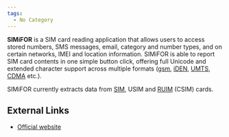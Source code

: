 ```yaml
---
tags:
  - No Category
---
```

**SIMiFOR** is a SIM card reading application that allows users to
access stored numbers, SMS messages, email, category and number types,
and on certain networks, IMEI and location information. SIMiFOR is able
to report SIM card contents in one simple button click, offering full
Unicode and extended character support across multiple formats
([gsm](gsm.md), [iDEN](iden.md), [UMTS](umts.md), [CDMA](cdma.md) etc.).

SIMiFOR currently extracts data from [SIM](sim.md),
USIM and [RUIM](ruim.md) (CSIM) cards.

## External Links

- [Official website](http://www.forensicts.co.uk/)
